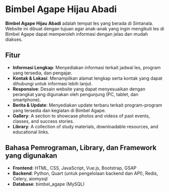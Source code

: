 # Bimbel Agape Hijau Abadi

**Bimbel Agape Hijau Abadi** adalah tempat les yang berada di Sintanala. Website ini dibuat dengan tujuan agar anak-anak yang ingin mengikuti les di Bimbel Agape dapat memperoleh informasi dengan jelas dan mudah diakses.

## Fitur

- **Informasi Lengkap**: Menyediakan informasi terkait jadwal les, program yang tersedia, dan pengajar.
- **Kontak & Lokasi**: Menampilkan alamat lengkap serta kontak yang dapat dihubungi untuk informasi lebih lanjut.
- **Responsive**: Desain website yang dapat menyesuaikan dengan perangkat yang digunakan oleh pengunjung (PC, tablet, dan smartphone).
- **Berita & Update**: Menyediakan update terbaru terkait program-program yang tersedia dan kegiatan di Bimbel Agape.
- **Gallery**: A section to showcase photos and videos of past events, classes, and success stories.
- **Library**: A collection of study materials, downloadable resources, and educational links.

## Bahasa Pemrograman, Library, dan Framework yang digunakan

- **Frontend**: HTML, CSS, JavaScript, Vue.js, Bootstrap, GSAP
- **Backend**: Python, Quart (untuk pengelolaan backend dan API), Redis, Celery, aiomysql
- **Database**: bimbel_agape (MySQL)
